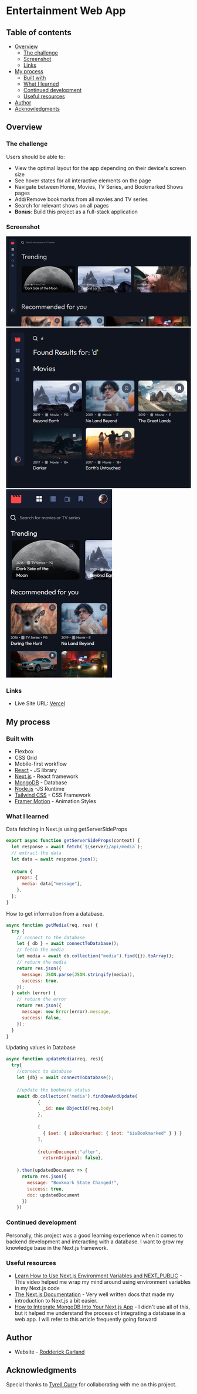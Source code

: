 # Entertainment Web App

## Table of contents

- [Overview](#overview)
  - [The challenge](#the-challenge)
  - [Screenshot](#screenshot)
  - [Links](#links)
- [My process](#my-process)
  - [Built with](#built-with)
  - [What I learned](#what-i-learned)
  - [Continued development](#continued-development)
  - [Useful resources](#useful-resources)
- [Author](#author)
- [Acknowledgments](#acknowledgments)

## Overview

### The challenge

Users should be able to:

- View the optimal layout for the app depending on their device's screen size
- See hover states for all interactive elements on the page
- Navigate between Home, Movies, TV Series, and Bookmarked Shows pages
- Add/Remove bookmarks from all movies and TV series
- Search for relevant shows on all pages
- **Bonus**: Build this project as a full-stack application

### Screenshot

![](./screenshots/desktop.png)
![](./screenshots/tablet.png)
![](./screenshots/mobile.png)

### Links

- Live Site URL: [Vercel](https://entertainment-app-xi.vercel.app/)

## My process

### Built with

- Flexbox
- CSS Grid
- Mobile-first workflow
- [React](https://reactjs.org/) - JS library
- [Next.js](https://nextjs.org/) - React framework
- [MongoDB](https://www.mongodb.com/) - Database
- [Node.js](https://nodejs.org/en/) -JS Runtime
- [Tailwind CSS](https://tailwindcss.com/) - CSS Framework
- [Framer Motion](https://www.framer.com/motion/) - Animation Styles

### What I learned

Data fetching in Next.js using getServerSideProps

```jsx
export async function getServerSideProps(context) {
  let response = await fetch(`${server}/api/media`);
  // extract the data
  let data = await response.json();

  return {
    props: {
      media: data["message"],
    },
  };
}
```

How to get information from a database.

```js
async function getMedia(req, res) {
  try {
    // connect to the database
    let { db } = await connectToDatabase();
    // fetch the media
    let media = await db.collection("media").find({}).toArray();
    // return the media
    return res.json({
      message: JSON.parse(JSON.stringify(media)),
      success: true,
    });
  } catch (error) {
    // return the error
    return res.json({
      message: new Error(error).message,
      success: false,
    });
  }
}
```

Updating values in Database

```js
async function updateMedia(req, res){
  try{
    //connect to database
    let {db} = await connectToDatabase();

    //update the bookmark status
    await db.collection('media').findOneAndUpdate(
            {
              _id: new ObjectId(req.body)
            },

            [
              { $set: { isBookmarked: { $not: "$isBookmarked" } } }
            ],

            {returnDocument:"after",
              returnOriginal: false},

    ).then(updatedDocument => {
      return res.json({
        message: "Bookmark State Changed!",
        success: true,
        doc: updatedDocument
      })
    })


```

### Continued development

Personally, this project was a good learning experience when it comes to backend development and interacting with a database. I want to grow my knowledge base in the Next.js framework.

### Useful resources

- [Learn How to Use Next.js Environment Variables and NEXT_PUBLIC](https://www.youtube.com/watch?v=nNShvLJgvcM&ab_channel=AdoKukic) - This video helped me wrap my mind around using environment variables in my Next.js code
- [The Next.js Documentation](https://nextjs.org/docs) - Very well written docs that made my introduction to Next.js a bit easier.
- [How to Integrate MongoDB Into Your Next.js App](https://www.mongodb.com/developer/how-to/nextjs-with-mongodb/) - I didn't use all of this, but it helped me understand the process of integrating a database in a web app. I will refer to this article frequently going forward

## Author

- Website - [Rodderick Garland](https://www.rodthedev.com/)

## Acknowledgments

Special thanks to [Tyrell Curry](https://github.com/tyrellcurry) for collaborating with me on this project.
